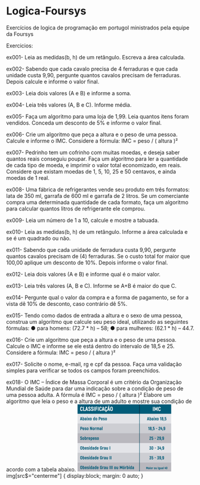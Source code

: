 # Logica-Foursys
Exercícios de logica de programação em portugol ministrados pela equipe da Foursys


Exercicios:

ex001- Leia as medidas(b, h) de um retângulo. Escreva a área calculada.

ex002- Sabendo que cada cavalo precisa de 4 ferraduras e que cada unidade custa 9,90, pergunte quantos
cavalos precisam de ferraduras. Depois calcule e informe o valor final.

ex003- Leia dois valores (A e B) e informe a soma.

ex004- Leia três valores (A, B e C). Informe média.

ex005- Faça um algoritmo para uma loja de 1,99. Leia quantos itens foram vendidos. Conceda um desconto de 5% e informe o valor final.

ex006- Crie um algoritmo que peça a altura e o peso de uma pessoa. Calcule e informe o IMC. Considere a fórmula: IMC = peso / ( altura )²

ex007- Pedrinho tem um cofrinho com muitas moedas, e deseja saber quantos reais conseguiu poupar. Faça um algoritmo para ler a quantidade de cada tipo de moeda, e imprimir o valor total economizado, em reais. Considere que existam moedas de 1, 5, 10, 25 e 50 centavos, e ainda moedas de 1 real.

ex008- Uma fábrica de refrigerantes vende seu produto em três formatos: lata de 350 ml, garrafa de 600 ml e garrafa de 2 litros. Se um comerciante compra uma determinada quantidade de cada formato, faça um algoritmo para calcular quantos litros de refrigerante ele comprou. 

ex009- Leia um número de 1 a 10, calcule e mostre a tabuada.

ex010- Leia as medidas(b, h) de um retângulo. Informe a área calculada e se é um quadrado ou não.

ex011- Sabendo que cada unidade de ferradura custa 9,90, pergunte quantos cavalos precisam de (4) ferraduras. Se o custo total for maior que 100,00 aplique um desconto de 10%. Depois informe o valor final.

ex012- Leia dois valores (A e B) e informe qual é o maior valor.

ex013- Leia três valores (A, B e C). Informe se A+B é maior do que C.

ex014- Pergunte qual o valor da compra e a forma de pagamento, se for a vista dê 10% de desconto, caso contrário dê 5%.

ex015- Tendo como dados de entrada a altura e o sexo de uma pessoa, construa um algoritmo que calcule seu peso ideal, utilizando as seguintes fórmulas:
● para homens: (72.7 * h) – 58;
● para mulheres: (62.1 * h) – 44.7.

ex016- Crie um algoritmo que peça a altura e o peso de uma pessoa. Calcule o IMC e informe se ele está dentro do intervalo de 18,5 e 25. Considere a fórmula: IMC = peso / ( altura )²

ex017- Solicite o nome, e-mail, rg e cpf da pessoa. Faça uma validação simples para verificar se todos os campos foram preenchidos.

ex018- O IMC – Índice de Massa Corporal é um critério da Organização Mundial de Saúde para dar uma indicação sobre a condição de peso de uma pessoa adulta. A fórmula é IMC = peso / ( altura )² Elabore um algoritmo que leia o peso e a altura de um adulto e mostre sua condição de acordo com a tabela abaixo.
![Tabela de classificacao do IMC](https://github.com/renatorrocha/Logica-Foursys/blob/main/Tabela-IMC.png?style=centerme)
img[src$="centerme"] {
  display:block;
  margin: 0 auto;
}